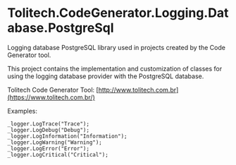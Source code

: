 # Tolitech.CodeGenerator.Logging.Database.PostgreSql
Logging database PostgreSQL library used in projects created by the Code Generator tool. 

This project contains the implementation and customization of classes for using the logging database provider with the PostgreSQL database. 

Tolitech Code Generator Tool: [http://www.tolitech.com.br](https://www.tolitech.com.br/)

Examples:

```
_logger.LogTrace("Trace");
_logger.LogDebug("Debug");
_logger.LogInformation("Information");
_logger.LogWarning("Warning");
_logger.LogError("Error");
_logger.LogCritical("Critical");
```

